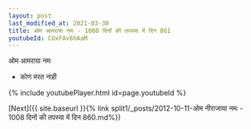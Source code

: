 ```yaml
---
layout: post
last_modified_at: 2021-03-30
title: ओम आमराया नमः - 1008 दिनों की तपस्या में दिन 861
youtubeId: CUxFAv6hAaM
---
```

 
 
 ओम आमराया नमः  
 
 -  कोण मरत नाही 
 
  
 
  
 
 
 
 
 
 


{% include youtubePlayer.html id=page.youtubeId %}
 
[Next]({{ site.baseurl }}{% link  split1/_posts/2012-10-11-ओम नीराजाया नमः - 1008 दिनों की तपस्या में दिन 860.md%})
 
